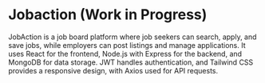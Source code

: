 # Jobaction (Work in Progress)
JobAction is a job board platform where job seekers can search, apply, and save jobs, while employers can post listings and manage applications. It uses React for the frontend, Node.js with Express for the backend, and MongoDB for data storage. JWT handles authentication, and Tailwind CSS provides a responsive design, with Axios used for API requests.
